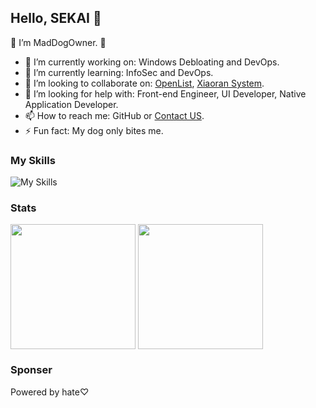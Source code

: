 ## Hello, SEKAI 👋

🦴 I’m MadDogOwner. 🦴

- 🔭 I’m currently working on: Windows Debloating and DevOps.
- 🌱 I’m currently learning: InfoSec and DevOps.
- 👯 I’m looking to collaborate on: [OpenList](https://github.com/OpenListTeam/OpenList), [Xiaoran System](https://sys.xrgzs.top/).
- 🤔 I’m looking for help with: Front-end Engineer, UI Developer, Native Application Developer.
- 📫 How to reach me: GitHub or [Contact US](https://sys.xrgzs.top/overview/contact.html).
- ⚡ Fun fact: My dog only bites me.

### My Skills

![My Skills](https://go-skill-icons.vercel.app/api/icons?i=vscode,terminal,windows,apple,debian,kali,powershell,proxmox,docker,vitepress,vuejs,vite,elementplus,solidjs,prettier,typescript,js,html,golang,selenium,python,c,nginx,php,chrome,edge,onedrive,cloudflare,githubpages,githubactions)        

### Stats

<picture>
  <source
    srcset="https://github-readme-stats.vercel.app/api?username=xrgzs&show_icons=true&rank_icon=percentile&theme=dark"
    media="(prefers-color-scheme: dark)"
  />
  <source
    srcset="https://github-readme-stats.vercel.app/api?username=xrgzs&show_icons=true&rank_icon=percentile"
    media="(prefers-color-scheme: light), (prefers-color-scheme: no-preference)"
  />
  <img height=200 align="center" src="https://github-readme-stats.vercel.app/api?username=xrgzs&show_icons=true&rank_icon=percentile" />
</picture>


<picture>
  <source
    srcset="https://github-readme-stats.vercel.app/api/top-langs?username=xrgzs&layout=compact&langs_count=8&theme=dark"
    media="(prefers-color-scheme: dark)"
  />
  <source
    srcset="https://github-readme-stats.vercel.app/api/top-langs?username=xrgzs&layout=compact&langs_count=8"
    media="(prefers-color-scheme: light), (prefers-color-scheme: no-preference)"
  />
  <img height=200 align="center" src="https://github-readme-stats.vercel.app/api/top-langs?username=xrgzs&layout=compact&langs_count=8" />
</picture>

### Sponser

Powered by hate♡
